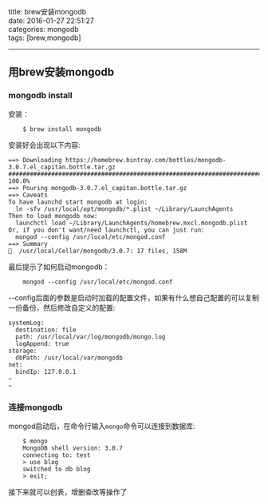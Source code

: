 title: brew安装mongodb  
date: 2016-01-27 22:51:27  
categories: mongodb  
tags: [brew,mongodb]

---

## 用brew安装mongodb


### mongodb install

安装：

```
	$ brew install mongodb
```

安装好会出现以下内容:
 
```
==> Downloading https://homebrew.bintray.com/bottles/mongodb-3.0.7.el_capitan.bottle.tar.gz
######################################################################## 100.0%
==> Pouring mongodb-3.0.7.el_capitan.bottle.tar.gz
==> Caveats
To have launchd start mongodb at login:
  ln -sfv /usr/local/opt/mongodb/*.plist ~/Library/LaunchAgents
Then to load mongodb now:
  launchctl load ~/Library/LaunchAgents/homebrew.mxcl.mongodb.plist
Or, if you don't want/need launchctl, you can just run:
  mongod --config /usr/local/etc/mongod.conf
==> Summary
🍺  /usr/local/Cellar/mongodb/3.0.7: 17 files, 158M
```

最后提示了如何启动mongodb：

```
	mongod --config /usr/local/etc/mongod.conf
```

--config后面的参数是启动时加载的配置文件，如果有什么想自己配置的可以复制一份备份，然后修改自定义的配置:

```
systemLog:
  destination: file
  path: /usr/local/var/log/mongodb/mongo.log
  logAppend: true
storage:
  dbPath: /usr/local/var/mongodb
net:
  bindIp: 127.0.0.1
~
~
```

### 连接mongodb

mongod启动后，在命令行输入`mongo`命令可以连接到数据库:

```
	$ mongo
	MongoDB shell version: 3.0.7
	connecting to: test
	> use blog
	switched to db blog
	> exit;
```

接下来就可以创表，增删查改等操作了





